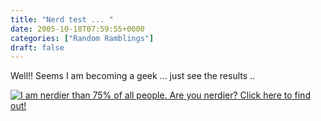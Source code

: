 ```yaml
---
title: "Nerd test ... "
date: 2005-10-18T07:59:55+0000
categories: ["Random Ramblings"]
draft: false
---
```


Well!! 
Seems I am becoming a geek ... just see the results .. 

<a href="http://www.wxplotter.com/ft_nq.php">
<img src="http://www.wxplotter.com/images/ft/nq.php?val=5726" alt="I am nerdier than 75% of all people. Are you nerdier? Click here to find out!"/> </a>